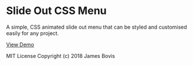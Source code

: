 # Slide Out CSS Menu
A simple, CSS animated slide out menu that can be styled and customised easily for any project.

[View Demo](https://james-bovis.github.io/slide-out-css-menu/)

MIT License
Copyright (c) 2018 James Bovis
